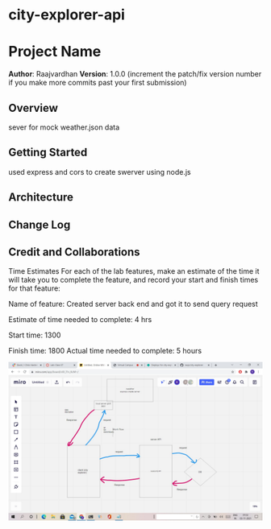 # city-explorer-api
# Project Name

**Author**: Raajvardhan
**Version**: 1.0.0 (increment the patch/fix version number if you make more commits past your first submission)

## Overview
sever for mock weather.json data

## Getting Started
used express and cors to create swerver using node.js

## Architecture
<!-- Provide a detailed description of the application design. What technologies (languages, libraries, etc) you're using, and any other relevant design information. -->

## Change Log
<!-- Use this area to document the iterative changes made to your application as each feature is successfully implemented. Use time stamps. Here's an example:

01-01-2001 4:59pm - Application now has a fully-functional express server, with a GET route for the location resource. -->

## Credit and Collaborations
<!-- Give credit (and a link) to other people or resources that helped you build this application. -->
Time Estimates
For each of the lab features, make an estimate of the time it will take you to complete the feature, and record your start and finish times for that feature:

Name of feature: Created server back end and got it to send query request

Estimate of time needed to complete: 4 hrs

Start time: 1300

Finish time: 1800
Actual time needed to complete: 5 hours

<img src = "./workflow lab 07.jpg">